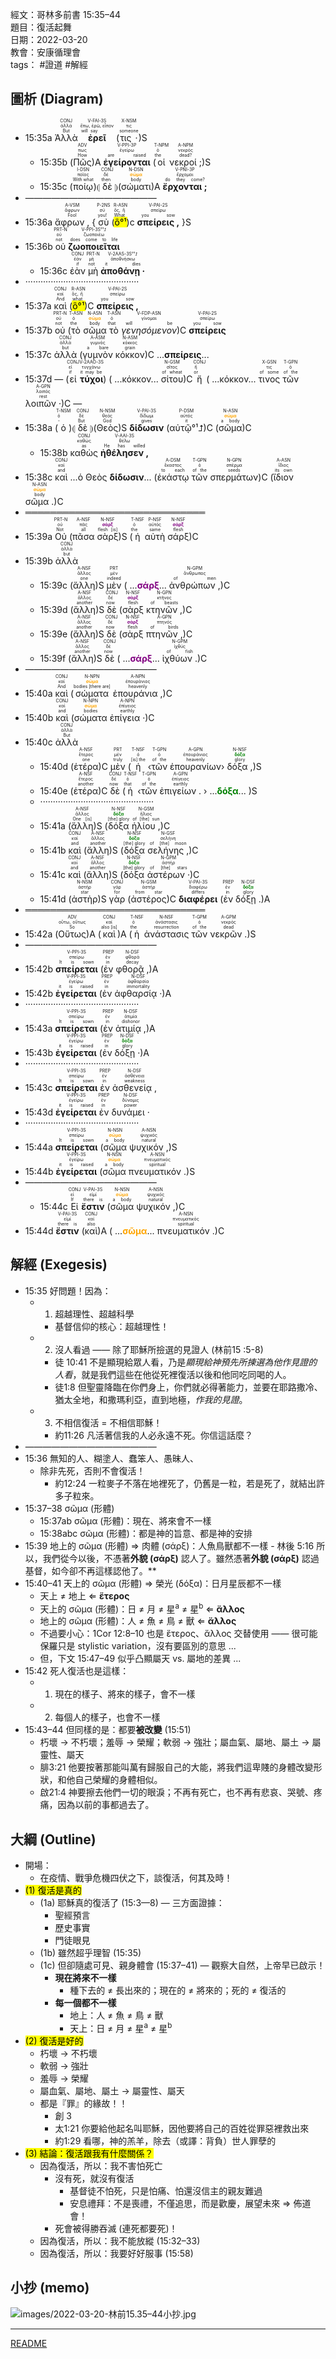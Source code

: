 經文：哥林多前書 15:35–44  
題目：復活起舞  
日期：2022-03-20  
教會：安康循理會  
tags： #證道  #解經  

## 圖析 (Diagram)

- <rt>15:35a</rt> <RUBY><ruby><ruby>Ἀλλὰ<rt>But</rt></ruby><rt>ἀλλά</rt></ruby><rt>CONJ</rt></RUBY> <RUBY><ruby><ruby><strong>ἐρεῖ</strong><rt>will say</rt></ruby><rt>ἔπω, ἐρῶ, εἶπον</rt></ruby><rt>V-FAI-3S</rt></RUBY> (<RUBY><ruby><ruby>τις ·<rt>someone</rt></ruby><rt>τις</rt></ruby><rt>X-NSM</rt></RUBY>)S 
	- <rt>15:35b</rt> (<RUBY><ruby><ruby>Πῶς<rt>How</rt></ruby><rt>πως</rt></ruby><rt>ADV</rt></RUBY>)A <RUBY><ruby><ruby><strong>ἐγείρονται</strong><rt>are raised</rt></ruby><rt>ἐγείρω</rt></ruby><rt>V-PPI-3P</rt></RUBY> (<RUBY><ruby><ruby>οἱ<rt>the</rt></ruby><rt>ὁ</rt></ruby><rt>T-NPM</rt></RUBY> <RUBY><ruby><ruby>νεκροί ;<rt>dead?</rt></ruby><rt>νεκρός</rt></ruby><rt>A-NPM</rt></RUBY>)S 
	- <rt>15:35c</rt> (<RUBY><ruby><ruby>ποίῳ<rt>With what</rt></ruby><rt>ποῖος</rt></ruby><rt>I-DSN</rt></RUBY>)⦇ <RUBY><ruby><ruby>δὲ<rt>then</rt></ruby><rt>δέ</rt></ruby><rt>CONJ</rt></RUBY> ⦈(<RUBY><ruby><ruby>σώματι<rt>body</rt></ruby><rt><strong><font color='orange'>σῶμα</font></strong></rt></ruby><rt>N-DSN</rt></RUBY>)A <RUBY><ruby><ruby><strong>ἔρχονται ;</strong><rt>do they come?</rt></ruby><rt>ἔρχομαι</rt></ruby><rt>V-PNI-3P</rt></RUBY> 
- ———————————————
- <rt>15:36a</rt> <RUBY><ruby><ruby>ἄφρων ,<rt>Fool</rt></ruby><rt>ἄφρων</rt></ruby><rt>A-VSM</rt></RUBY> { <RUBY><ruby><ruby>σὺ<rt>you!</rt></ruby><rt>σύ</rt></ruby><rt>P-2NS</rt></RUBY> (<RUBY><ruby><ruby><mark>ὃ°¹</mark><rt>What</rt></ruby><rt>ὅς, ἥ</rt></ruby><rt>R-ASN</rt></RUBY>)c <RUBY><ruby><ruby><strong>σπείρεις ,</strong><rt>you sow</rt></ruby><rt>σπείρω</rt></ruby><rt>V-PAI-2S</rt></RUBY> }S
- <rt>15:36b</rt> <RUBY><ruby><ruby>οὐ<rt>not</rt></ruby><rt>οὐ</rt></ruby><rt>PRT-N</rt></RUBY> <RUBY><ruby><ruby><strong>ζωοποιεῖται</strong><rt>does come to life</rt></ruby><rt>ζωοποιέω</rt></ruby><rt>V-PPI-3S°¹⮥</rt></RUBY> 
	- <rt>15:36c</rt> <RUBY><ruby><ruby>ἐὰν<rt>if</rt></ruby><rt>ἐάν</rt></ruby><rt>CONJ</rt></RUBY> <RUBY><ruby><ruby>μὴ<rt>not</rt></ruby><rt>μή</rt></ruby><rt>PRT-N</rt></RUBY> <RUBY><ruby><ruby><strong>ἀποθάνῃ ·</strong><rt>it dies</rt></ruby><rt>ἀποθνήσκω</rt></ruby><rt>V-2AAS-3S°¹⮥</rt></RUBY> 
- ·············································
- <rt>15:37a</rt> <RUBY><ruby><ruby>καὶ<rt>And</rt></ruby><rt>καί</rt></ruby><rt>CONJ</rt></RUBY> (<RUBY><ruby><ruby><mark>ὃ°¹</mark><rt>what</rt></ruby><rt>ὅς, ἥ</rt></ruby><rt>R-ASN</rt></RUBY>)C <RUBY><ruby><ruby><strong>σπείρεις ,</strong><rt>you sow</rt></ruby><rt>σπείρω</rt></ruby><rt>V-PAI-2S</rt></RUBY>
- <rt>15:37b</rt> <RUBY><ruby><ruby>οὐ<rt>not</rt></ruby><rt>οὐ</rt></ruby><rt>PRT-N</rt></RUBY> (<RUBY><ruby><ruby>τὸ<rt>the</rt></ruby><rt>ὁ</rt></ruby><rt>T-ASN</rt></RUBY> <RUBY><ruby><ruby>σῶμα<rt>body</rt></ruby><rt><strong><font color='orange'>σῶμα</font></strong></rt></ruby><rt>N-ASN</rt></RUBY> <RUBY><ruby><ruby>τὸ<rt>that</rt></ruby><rt>ὁ</rt></ruby><rt>T-ASN</rt></RUBY> <RUBY><ruby><ruby><em>γενησόμενον</em><rt>will be</rt></ruby><rt>γίνομαι</rt></ruby><rt>V-FDP-ASN</rt></RUBY>)C <RUBY><ruby><ruby><strong>σπείρεις</strong><rt>you sow</rt></ruby><rt>σπείρω</rt></ruby><rt>V-PAI-2S</rt></RUBY> 
- <rt>15:37c</rt> <RUBY><ruby><ruby>ἀλλὰ<rt>but</rt></ruby><rt>ἀλλά</rt></ruby><rt>CONJ</rt></RUBY> (<RUBY><ruby><ruby>γυμνὸν<rt>a bare</rt></ruby><rt>γυμνός</rt></ruby><rt>A-ASM</rt></RUBY> <RUBY><ruby><ruby>κόκκον<rt>grain</rt></ruby><rt>κόκκος</rt></ruby><rt>N-ASM</rt></RUBY>)C ...<strong>σπείρεις</strong>...
- <rt>15:37d</rt> —  (<RUBY><ruby><ruby>εἰ<rt>if</rt></ruby><rt>εἰ</rt></ruby><rt>CONJ</rt></RUBY> <RUBY><ruby><ruby><strong>τύχοι</strong><rt>it may be</rt></ruby><rt>τυγχάνω</rt></ruby><rt>V-2AAO-3S</rt></RUBY>) ( ...κόκκον... <RUBY><ruby><ruby>σίτου<rt>of wheat</rt></ruby><rt>σῖτος</rt></ruby><rt>N-GSM</rt></RUBY>)C <RUBY><ruby><ruby>ἤ<rt>or</rt></ruby><rt>ἤ</rt></ruby><rt>CONJ</rt></RUBY> ( ...κόκκον... <RUBY><ruby><ruby>τινος<rt>of some</rt></ruby><rt>τις</rt></ruby><rt>X-GSN</rt></RUBY> <RUBY><ruby><ruby>τῶν<rt>of the</rt></ruby><rt>ὁ</rt></ruby><rt>T-GPN</rt></RUBY> <RUBY><ruby><ruby>λοιπῶν ·<rt>rest</rt></ruby><rt>λοιπός</rt></ruby><rt>A-GPN</rt></RUBY>)C —
- <rt>15:38a</rt> (<RUBY><ruby><ruby>ὁ<rt>-</rt></ruby><rt>ὁ</rt></ruby><rt>T-NSM</rt></RUBY>)⦇ <RUBY><ruby><ruby>δὲ<rt>But</rt></ruby><rt>δέ</rt></ruby><rt>CONJ</rt></RUBY> ⦈(<RUBY><ruby><ruby>Θεὸς<rt>God</rt></ruby><rt>θεός</rt></ruby><rt>N-NSM</rt></RUBY>)S <RUBY><ruby><ruby><strong>δίδωσιν</strong><rt>gives</rt></ruby><rt>δίδωμι</rt></ruby><rt>V-PAI-3S</rt></RUBY> (<RUBY><ruby><ruby>αὐτῷ°¹⮥<rt>it</rt></ruby><rt>αὐτός</rt></ruby><rt>P-DSM</rt></RUBY>)C (<RUBY><ruby><ruby>σῶμα<rt>a body</rt></ruby><rt><strong><font color='orange'>σῶμα</font></strong></rt></ruby><rt>N-ASN</rt></RUBY>)C
	- <rt>15:38b</rt> <RUBY><ruby><ruby>καθὼς<rt>as</rt></ruby><rt>καθώς</rt></ruby><rt>CONJ</rt></RUBY> <RUBY><ruby><ruby><strong>ἠθέλησεν ,</strong><rt>He has willed</rt></ruby><rt>θέλω</rt></ruby><rt>V-AAI-3S</rt></RUBY> 
- <rt>15:38c</rt> <RUBY><ruby><ruby>καὶ<rt>and</rt></ruby><rt>καί</rt></ruby><rt>CONJ</rt></RUBY> ...ὁ Θεὸς <strong>δίδωσιν</strong>... (<RUBY><ruby><ruby>ἑκάστῳ<rt>to each</rt></ruby><rt>ἕκαστος</rt></ruby><rt>A-DSM</rt></RUBY> <RUBY><ruby><ruby>τῶν<rt>of the</rt></ruby><rt>ὁ</rt></ruby><rt>T-GPN</rt></RUBY> <RUBY><ruby><ruby>σπερμάτων<rt>seeds</rt></ruby><rt>σπέρμα</rt></ruby><rt>N-GPN</rt></RUBY>)C (<RUBY><ruby><ruby>ἴδιον<rt>its own</rt></ruby><rt>ἴδιος</rt></ruby><rt>A-ASN</rt></RUBY> <RUBY><ruby><ruby>σῶμα .<rt>body</rt></ruby><rt><strong><font color='orange'>σῶμα</font></strong></rt></ruby><rt>N-ASN</rt></RUBY>)C
- ═════════════════════════════
- <rt>15:39a</rt> <RUBY><ruby><ruby>Οὐ<rt>Not</rt></ruby><rt>οὐ</rt></ruby><rt>PRT-N</rt></RUBY> (<RUBY><ruby><ruby>πᾶσα<rt>all</rt></ruby><rt>πᾶς</rt></ruby><rt>A-NSF</rt></RUBY> <RUBY><ruby><ruby>σὰρξ<rt>flesh [is]</rt></ruby><rt><strong><font color='purple'>σάρξ</font></strong></rt></ruby><rt>N-NSF</rt></RUBY>)S (<RUBY><ruby><ruby>ἡ<rt>the</rt></ruby><rt>ὁ</rt></ruby><rt>T-NSF</rt></RUBY> <RUBY><ruby><ruby>αὐτὴ<rt>same</rt></ruby><rt>αὐτός</rt></ruby><rt>P-NSF</rt></RUBY> <RUBY><ruby><ruby>σάρξ<rt>flesh</rt></ruby><rt><strong><font color='purple'>σάρξ</font></strong></rt></ruby><rt>N-NSF</rt></RUBY>)C 
- <rt>15:39b</rt> <RUBY><ruby><ruby>ἀλλὰ<rt>but</rt></ruby><rt>ἀλλά</rt></ruby><rt>CONJ</rt></RUBY> 
	- <rt>15:39c</rt> (<RUBY><ruby><ruby>ἄλλη<rt>one</rt></ruby><rt>ἄλλος</rt></ruby><rt>A-NSF</rt></RUBY>)S <RUBY><ruby><ruby>μὲν<rt>indeed</rt></ruby><rt>μέν</rt></ruby><rt>PRT</rt></RUBY> ( ...<strong><font color='purple'>σάρξ</font></strong>... <RUBY><ruby><ruby>ἀνθρώπων ,<rt>of men</rt></ruby><rt>ἄνθρωπος</rt></ruby><rt>N-GPM</rt></RUBY>)C
	- <rt>15:39d</rt> (<RUBY><ruby><ruby>ἄλλη<rt>another</rt></ruby><rt>ἄλλος</rt></ruby><rt>A-NSF</rt></RUBY>)S <RUBY><ruby><ruby>δὲ<rt>now</rt></ruby><rt>δέ</rt></ruby><rt>CONJ</rt></RUBY> (<RUBY><ruby><ruby>σὰρξ<rt>flesh</rt></ruby><rt><strong><font color='purple'>σάρξ</font></strong></rt></ruby><rt>N-NSF</rt></RUBY> <RUBY><ruby><ruby>κτηνῶν ,<rt>of beasts</rt></ruby><rt>κτῆνος</rt></ruby><rt>N-GPN</rt></RUBY>)C
	- <rt>15:39e</rt> (<RUBY><ruby><ruby>ἄλλη<rt>another</rt></ruby><rt>ἄλλος</rt></ruby><rt>A-NSF</rt></RUBY>)S <RUBY><ruby><ruby>δὲ<rt>now</rt></ruby><rt>δέ</rt></ruby><rt>CONJ</rt></RUBY> (<RUBY><ruby><ruby>σὰρξ<rt>flesh</rt></ruby><rt><strong><font color='purple'>σάρξ</font></strong></rt></ruby><rt>N-NSF</rt></RUBY> <RUBY><ruby><ruby>πτηνῶν ,<rt>of birds</rt></ruby><rt>πτηνός</rt></ruby><rt>A-GPN</rt></RUBY>)C
	- <rt>15:39f</rt> (<RUBY><ruby><ruby>ἄλλη<rt>another</rt></ruby><rt>ἄλλος</rt></ruby><rt>A-NSF</rt></RUBY>)S <RUBY><ruby><ruby>δὲ<rt>now</rt></ruby><rt>δέ</rt></ruby><rt>CONJ</rt></RUBY> ( ...<strong><font color='purple'>σάρξ</font></strong>... <RUBY><ruby><ruby>ἰχθύων .<rt>of fish</rt></ruby><rt>ἰχθύς</rt></ruby><rt>N-GPM</rt></RUBY>)C
- ———————————————
- <rt>15:40a</rt> <RUBY><ruby><ruby>καὶ<rt>And</rt></ruby><rt>καί</rt></ruby><rt>CONJ</rt></RUBY> (<RUBY><ruby><ruby>σώματα<rt>bodies [there are]</rt></ruby><rt><strong><font color='orange'>σῶμα</font></strong></rt></ruby><rt>N-NPN</rt></RUBY> <RUBY><ruby><ruby>ἐπουράνια ,<rt>heavenly</rt></ruby><rt>ἐπουράνιος</rt></ruby><rt>A-NPN</rt></RUBY>)C
- <rt>15:40b</rt> <RUBY><ruby><ruby>καὶ<rt>and</rt></ruby><rt>καί</rt></ruby><rt>CONJ</rt></RUBY> (<RUBY><ruby><ruby>σώματα<rt>bodies</rt></ruby><rt><strong><font color='orange'>σῶμα</font></strong></rt></ruby><rt>N-NPN</rt></RUBY> <RUBY><ruby><ruby>ἐπίγεια ·<rt>earthly</rt></ruby><rt>ἐπίγειος</rt></ruby><rt>A-NPN</rt></RUBY>)C 
- <rt>15:40c</rt> <RUBY><ruby><ruby>ἀλλὰ<rt>But</rt></ruby><rt>ἀλλά</rt></ruby><rt>CONJ</rt></RUBY> 
	- <rt>15:40d</rt> (<RUBY><ruby><ruby>ἑτέρα<rt>one</rt></ruby><rt>ἕτερος</rt></ruby><rt>A-NSF</rt></RUBY>)C <RUBY><ruby><ruby>μὲν<rt>truly</rt></ruby><rt>μέν</rt></ruby><rt>PRT</rt></RUBY> (<RUBY><ruby><ruby>ἡ<rt>[is] the</rt></ruby><rt>ὁ</rt></ruby><rt>T-NSF</rt></RUBY> ‹<RUBY><ruby><ruby>τῶν<rt>of the</rt></ruby><rt>ὁ</rt></ruby><rt>T-GPN</rt></RUBY> <RUBY><ruby><ruby>ἐπουρανίων<rt>heavenly</rt></ruby><rt>ἐπουράνιος</rt></ruby><rt>A-GPN</rt></RUBY>› <RUBY><ruby><ruby>δόξα ,<rt>glory</rt></ruby><rt><strong><font color='green'>δόξα</font></strong></rt></ruby><rt>N-NSF</rt></RUBY>)S 
	- <rt>15:40e</rt> (<RUBY><ruby><ruby>ἑτέρα<rt>another</rt></ruby><rt>ἕτερος</rt></ruby><rt>A-NSF</rt></RUBY>)C <RUBY><ruby><ruby>δὲ<rt>now</rt></ruby><rt>δέ</rt></ruby><rt>CONJ</rt></RUBY> (<RUBY><ruby><ruby>ἡ<rt>that</rt></ruby><rt>ὁ</rt></ruby><rt>T-NSF</rt></RUBY> ‹<RUBY><ruby><ruby>τῶν<rt>of the</rt></ruby><rt>ὁ</rt></ruby><rt>T-GPN</rt></RUBY> <RUBY><ruby><ruby>ἐπιγείων .<rt>earthly</rt></ruby><rt>ἐπίγειος</rt></ruby><rt>A-GPN</rt></RUBY> › ...<strong><font color='green'>δόξα</font></strong>... )S
	- ·············································
	- <rt>15:41a</rt> (<RUBY><ruby><ruby>ἄλλη<rt>One [is]</rt></ruby><rt>ἄλλος</rt></ruby><rt>A-NSF</rt></RUBY>)S (<RUBY><ruby><ruby>δόξα<rt>[the] glory</rt></ruby><rt><strong><font color='green'>δόξα</font></strong></rt></ruby><rt>N-NSF</rt></RUBY> <RUBY><ruby><ruby>ἡλίου ,<rt>of [the] sun</rt></ruby><rt>ἥλιος</rt></ruby><rt>N-GSM</rt></RUBY>)C
	- <rt>15:41b</rt> <RUBY><ruby><ruby>καὶ<rt>and</rt></ruby><rt>καί</rt></ruby><rt>CONJ</rt></RUBY> (<RUBY><ruby><ruby>ἄλλη<rt>another</rt></ruby><rt>ἄλλος</rt></ruby><rt>A-NSF</rt></RUBY>)S (<RUBY><ruby><ruby>δόξα<rt>[the] glory</rt></ruby><rt><strong><font color='green'>δόξα</font></strong></rt></ruby><rt>N-NSF</rt></RUBY> <RUBY><ruby><ruby>σελήνης ,<rt>of [the] moon</rt></ruby><rt>σελήνη</rt></ruby><rt>N-GSF</rt></RUBY>)C
	- <rt>15:41c</rt> <RUBY><ruby><ruby>καὶ<rt>and</rt></ruby><rt>καί</rt></ruby><rt>CONJ</rt></RUBY> (<RUBY><ruby><ruby>ἄλλη<rt>another</rt></ruby><rt>ἄλλος</rt></ruby><rt>A-NSF</rt></RUBY>)S (<RUBY><ruby><ruby>δόξα<rt>[the] glory</rt></ruby><rt><strong><font color='green'>δόξα</font></strong></rt></ruby><rt>N-NSF</rt></RUBY> <RUBY><ruby><ruby>ἀστέρων ·<rt>of [the] stars</rt></ruby><rt>ἀστήρ</rt></ruby><rt>N-GPM</rt></RUBY>)C
	- <rt>15:41d</rt> (<RUBY><ruby><ruby>ἀστὴρ<rt>star</rt></ruby><rt>ἀστήρ</rt></ruby><rt>N-NSM</rt></RUBY>)S <RUBY><ruby><ruby>γὰρ<rt>for</rt></ruby><rt>γάρ</rt></ruby><rt>CONJ</rt></RUBY> (<RUBY><ruby><ruby>ἀστέρος<rt>from star</rt></ruby><rt>ἀστήρ</rt></ruby><rt>N-GSM</rt></RUBY>)C <RUBY><ruby><ruby><strong>διαφέρει</strong><rt>differs</rt></ruby><rt>διαφέρω</rt></ruby><rt>V-PAI-3S</rt></RUBY> (<RUBY><ruby><ruby>ἐν<rt>in</rt></ruby><rt>ἐν</rt></ruby><rt>PREP</rt></RUBY> <RUBY><ruby><ruby>δόξῃ .<rt>glory</rt></ruby><rt><strong><font color='green'>δόξα</font></strong></rt></ruby><rt>N-DSF</rt></RUBY>)A
- ═════════════════════════════
- <rt>15:42a</rt> (<RUBY><ruby><ruby>Οὕτως<rt>So</rt></ruby><rt>οὕτω, οὕτως</rt></ruby><rt>ADV</rt></RUBY>)A (<RUBY><ruby><ruby>καὶ<rt>also [is]</rt></ruby><rt>καί</rt></ruby><rt>CONJ</rt></RUBY>)A (<RUBY><ruby><ruby>ἡ<rt>the</rt></ruby><rt>ὁ</rt></ruby><rt>T-NSF</rt></RUBY> <RUBY><ruby><ruby>ἀνάστασις<rt>resurrection</rt></ruby><rt>ἀνάστασις</rt></ruby><rt>N-NSF</rt></RUBY> <RUBY><ruby><ruby>τῶν<rt>of the</rt></ruby><rt>ὁ</rt></ruby><rt>T-GPM</rt></RUBY> <RUBY><ruby><ruby>νεκρῶν .<rt>dead</rt></ruby><rt>νεκρός</rt></ruby><rt>A-GPM</rt></RUBY>)S 
- ———————————————
- <rt>15:42b</rt> <RUBY><ruby><ruby><strong>σπείρεται</strong><rt>It is sown</rt></ruby><rt>σπείρω</rt></ruby><rt>V-PPI-3S</rt></RUBY> (<RUBY><ruby><ruby>ἐν<rt>in</rt></ruby><rt>ἐν</rt></ruby><rt>PREP</rt></RUBY> <RUBY><ruby><ruby>φθορᾷ ,<rt>decay</rt></ruby><rt>φθορά</rt></ruby><rt>N-DSF</rt></RUBY>)A 
- <rt>15:42b</rt> <RUBY><ruby><ruby><strong>ἐγείρεται</strong><rt>it is raised</rt></ruby><rt>ἐγείρω</rt></ruby><rt>V-PPI-3S</rt></RUBY> (<RUBY><ruby><ruby>ἐν<rt>in</rt></ruby><rt>ἐν</rt></ruby><rt>PREP</rt></RUBY> <RUBY><ruby><ruby>ἀφθαρσίᾳ ·<rt>immortality</rt></ruby><rt>ἀφθαρσία</rt></ruby><rt>N-DSF</rt></RUBY>)A
- ·············································
- <rt>15:43a</rt> <RUBY><ruby><ruby><strong>σπείρεται</strong><rt>It is sown</rt></ruby><rt>σπείρω</rt></ruby><rt>V-PPI-3S</rt></RUBY> (<RUBY><ruby><ruby>ἐν<rt>in</rt></ruby><rt>ἐν</rt></ruby><rt>PREP</rt></RUBY> <RUBY><ruby><ruby>ἀτιμίᾳ ,<rt>dishonor</rt></ruby><rt>ἀτιμία</rt></ruby><rt>N-DSF</rt></RUBY>)A 
- <rt>15:43b</rt> <RUBY><ruby><ruby><strong>ἐγείρεται</strong><rt>it is raised</rt></ruby><rt>ἐγείρω</rt></ruby><rt>V-PPI-3S</rt></RUBY> (<RUBY><ruby><ruby>ἐν<rt>in</rt></ruby><rt>ἐν</rt></ruby><rt>PREP</rt></RUBY> <RUBY><ruby><ruby>δόξῃ ·<rt>glory</rt></ruby><rt><strong><font color='green'>δόξα</font></strong></rt></ruby><rt>N-DSF</rt></RUBY>)A 
- ·············································
- <rt>15:43c</rt> <RUBY><ruby><ruby><strong>σπείρεται</strong><rt>It is sown</rt></ruby><rt>σπείρω</rt></ruby><rt>V-PPI-3S</rt></RUBY> <RUBY><ruby><ruby>ἐν<rt>in</rt></ruby><rt>ἐν</rt></ruby><rt>PREP</rt></RUBY> <RUBY><ruby><ruby>ἀσθενείᾳ ,<rt>weakness</rt></ruby><rt>ἀσθένεια</rt></ruby><rt>N-DSF</rt></RUBY> 
- <rt>15:43d</rt> <RUBY><ruby><ruby><strong>ἐγείρεται</strong><rt>it is raised</rt></ruby><rt>ἐγείρω</rt></ruby><rt>V-PPI-3S</rt></RUBY> <RUBY><ruby><ruby>ἐν<rt>in</rt></ruby><rt>ἐν</rt></ruby><rt>PREP</rt></RUBY> <RUBY><ruby><ruby>δυνάμει ·<rt>power</rt></ruby><rt>δύναμις</rt></ruby><rt>N-DSF</rt></RUBY> 
- ·············································
- <rt>15:44a</rt> <RUBY><ruby><ruby><strong>σπείρεται</strong><rt>It is sown</rt></ruby><rt>σπείρω</rt></ruby><rt>V-PPI-3S</rt></RUBY> (<RUBY><ruby><ruby>σῶμα<rt>a body</rt></ruby><rt><strong><font color='orange'>σῶμα</font></strong></rt></ruby><rt>N-NSN</rt></RUBY> <RUBY><ruby><ruby>ψυχικόν ,<rt>natural</rt></ruby><rt>ψυχικός</rt></ruby><rt>A-NSN</rt></RUBY>)S 
- <rt>15:44b</rt> <RUBY><ruby><ruby><strong>ἐγείρεται</strong><rt>it is raised</rt></ruby><rt>ἐγείρω</rt></ruby><rt>V-PPI-3S</rt></RUBY> (<RUBY><ruby><ruby>σῶμα<rt>a body</rt></ruby><rt><strong><font color='orange'>σῶμα</font></strong></rt></ruby><rt>N-NSN</rt></RUBY> <RUBY><ruby><ruby>πνευματικόν .<rt>spiritual</rt></ruby><rt>πνευματικός</rt></ruby><rt>A-NSN</rt></RUBY>)S 
- ———————————————
	- <rt>15:44c</rt> <RUBY><ruby><ruby>Εἰ<rt>If</rt></ruby><rt>εἰ</rt></ruby><rt>CONJ</rt></RUBY> <RUBY><ruby><ruby><strong>ἔστιν</strong><rt>there is</rt></ruby><rt>εἰμί</rt></ruby><rt>V-PAI-3S</rt></RUBY> (<RUBY><ruby><ruby>σῶμα<rt>a body</rt></ruby><rt><strong><font color='orange'>σῶμα</font></strong></rt></ruby><rt>N-NSN</rt></RUBY> <RUBY><ruby><ruby>ψυχικόν ,<rt>natural</rt></ruby><rt>ψυχικός</rt></ruby><rt>A-NSN</rt></RUBY>)C
- <rt>15:44d</rt> <RUBY><ruby><ruby><strong>ἔστιν</strong><rt>there is</rt></ruby><rt>εἰμί</rt></ruby><rt>V-PAI-3S</rt></RUBY> (<RUBY><ruby><ruby>καὶ<rt>also</rt></ruby><rt>καί</rt></ruby><rt>CONJ</rt></RUBY>)A ( ...<strong><font color='orange'>σῶμα</font></strong>... <RUBY><ruby><ruby>πνευματικόν .<rt>spiritual</rt></ruby><rt>πνευματικός</rt></ruby><rt>A-NSN</rt></RUBY>)C

## 解經 (Exegesis)
- 15:35 好問題！因為：
	- 1) 超越理性、超越科學
		- 基督信仰的核心：超越理性！
	- 2) 沒人看過 —— 除了耶穌所撿選的見證人 (林前15 :5-8)
		- 徒 10:41 不是顯現給眾人看，乃是*顯現給神預先所揀選為他作見證的人看*，就是我們這些在他從死裡復活以後和他同吃同喝的人。 
		- 徒1:8 但聖靈降臨在你們身上，你們就必得著能力，並要在耶路撒冷、猶太全地，和撒瑪利亞，直到地極，*作我的見證*。 
	- 3) 不相信復活 = 不相信耶穌！
		- 約11:26 凡活著信我的人必永遠不死。你信這話麼？ 
- ———————————————
- 15:36 無知的人、糊塗人、蠢笨人、愚昧人、
	- 除非先死，否則不會復活！
		- 約12:24 一粒麥子不落在地裡死了，仍舊是一粒，若是死了，就結出許多子粒來。
- 15:37–38 σῶμα (形體)
	- 15:37ab σῶμα (形體)：現在、將來會不一樣 
	- 15:38abc σῶμα (形體)：都是神的旨意、都是神的安排
- 15:39 地上的 σῶμα (形體) ⇒ 肉體 (σάρξ)：人魚鳥獸都不一樣
		- 林後 5:16 所以，我們從今以後，不憑著**外貌 (σάρξ)** 認人了。雖然憑著**外貌 (σάρξ)** 認過基督，如今卻不再這樣認他了。** 
- 15:40–41 天上的 σῶμα (形體) ⇒ 榮光 (δόξα)：日月星辰都不一樣
	- 天上 ≠ 地上 ⇐ **ἕτερος** 
	- 天上的 σῶμα (形體)：日 ≠ 月 ≠ 星<sup>a</sup> ≠ 星<sup>b</sup> ⇐ **ἄλλος**
	- 地上的 σῶμα (形體)：人 ≠ 魚 ≠ 鳥 ≠ 獸 ⇐ **ἄλλος**
	- 不過要小心：1Cor 12:8–10 也是 ἕτερος、ἄλλος 交替使用 —— 很可能保羅只是 stylistic variation，沒有要區別的意思 ...
	- 但，下文 15:47–49 似乎凸顯屬天 vs. 屬地的差異 ...
- 15:42 死人復活也是這樣：
	- 1) 現在的樣子、將來的樣子，會不一樣
	- 2) 每個人的樣子，也會不一樣
- 15:43–44 但同樣的是：都要**被改變** (15:51)
	- 朽壞 → 不朽壞；羞辱 → 榮耀；軟弱 → 強壯；屬血氣、屬地、屬土 → 屬靈性、屬天
	- 腓3:21 他要按著那能叫萬有歸服自己的大能，將我們這卑賤的身體改變形狀，和他自己榮耀的身體相似。 
	- 啟21:4 神要擦去他們一切的眼淚；不再有死亡，也不再有悲哀、哭號、疼痛，因為以前的事都過去了。 


## 大綱 (Outline)
- 開場：
	- 在疫情、戰爭危機四伏之下，談復活，何其及時！
- <mark>(1) 復活是真的</mark>
	- (1a) 耶穌真的復活了 (15:3––8) — 三方面證據：
		- 聖經預言
		- 歷史事實
		- 門徒眼見
	- (1b) 雖然超乎理智 (15:35)
	- (1c) 但卻隨處可見、親身體會 (15:37–41) — 觀察大自然，上帝早已啟示！
		- **現在將來不一樣**
			- 種下去的 ≠ 長出來的；現在的 ≠ 將來的；死的 ≠ 復活的
		- **每一個都不一樣**
			- 地上：人 ≠ 魚 ≠ 鳥 ≠ 獸
			- 天上：日 ≠ 月 ≠ 星<sup>a</sup> ≠ 星<sup>b</sup>
- <mark>(2) 復活是好的</mark> 
	- 朽壞 → 不朽壞
	- 軟弱 → 強壯
	- 羞辱 → 榮耀
	- 屬血氣、屬地、屬土 → 屬靈性、屬天
	- 都是『罪』的緣故！！
		- 創 3
		- 太1:21 你要給他起名叫耶穌，因他要將自己的百姓從罪惡裡救出來
		- 約1:29 看哪，神的羔羊，除去（或譯：背負）世人罪孽的
- <mark>(3) 結論：復活跟我有什麼關係？</mark>
	- 因為復活，所以：我不害怕死亡
		- 沒有死，就沒有復活
			- 基督徒不怕死，只是怕痛、怕還沒信主的親友難過
			- 安息禮拜：不是喪禮，不僅追思，而是歡慶，展望未來 ⇒ 佈道會！
		- 死會被得勝吞滅 (連死都要死)！
	- 因為復活，所以：我不能放縱 (15:32–33)
	-  因為復活，所以：我要好好服事 (15:58)


## 小抄 (memo)

![images/2022-03-20-林前15.35–44小抄.jpg](images/2022-03-20-%E6%9E%97%E5%89%8D15.35%E2%80%9344%E5%B0%8F%E6%8A%84.jpg)

---
[README](README.md)
